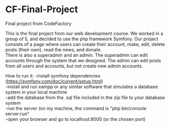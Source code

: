 # CF-Final-Project
Final project from CodeFactory


This is the final project from our web development course. We worked in a group of 5, and decided to use the php framework Symfony.
  Our project consists of a page where users can create their account, make, edit, delete posts (their own), read the news, and donate.  
  There is also a superadmin and an admin.     The superadmin can edit accounts through the system that we designed. The admin can edit posts from all users and accounts, but not create new admin accounts.
  
  How to run it:
  -install symfony dependencies (https://symfony.com/doc/current/setup.html)  
  -install and run xampp or any similar software that simulates a database system in your local machine  
  -add the database from the .sql file included in the zip file to your database system  
  -run the server (on my machine, the command is "php bin/console server:run"   
  -open your browser and go to localhost:8000 (or the chosen port)  
